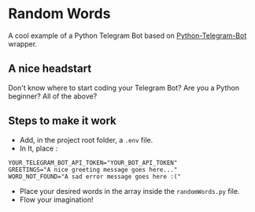 # Random Words

A cool example of a Python Telegram Bot based on [Python-Telegram-Bot](https://github.com/python-telegram-bot/python-telegram-bot) wrapper.

## A nice headstart
Don't know where to start coding your Telegram Bot? Are you a Python beginner? All of the above?

## Steps to make it work
- Add, in the project root folder, a ```.env``` file.
- In It, place :
```
YOUR_TELEGRAM_BOT_API_TOKEN="YOUR_BOT_API_TOKEN"
GREETINGS="A nice greeting message goes here..."
WORD_NOT_FOUND="A sad error message goes here :("
```
- Place your desired words in the array inside the ```randomWords.py``` file.
- Flow your imagination!

